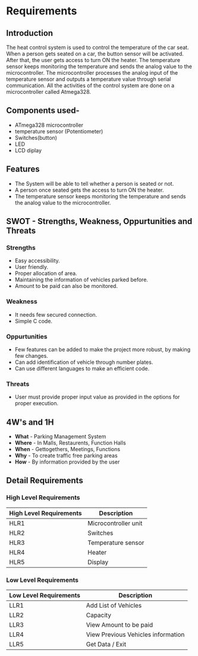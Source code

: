 # Requirements

## Introduction
The heat control system is used to control the temperature of the car seat. When a person gets seated on a car, the button sensor will be activated. After that, the user gets access to turn ON the heater. The temperature sensor keeps monitoring the temperature and sends the analog value to the microcontroller. The microcontroller processes the analog input of the temperature sensor and outputs a temperature value through serial communication. All the activities of the control system are done on a microcontroller called Atmega328.


## Components used-
* ATmega328 microcontroller 
* temperature sensor (Potentiometer)
* Switches(button)
* LED 
* LCD diplay


## Features
* The System will be able to tell whether a person is seated or not.
* A person once seated gets the access to turn ON the heater.
* The temperature sensor keeps monitoring the temperature and sends the analog value to the microcontroller.


## SWOT - Strengths, Weakness, Oppurtunities and Threats
### Strengths
- Easy accessibility.
- User friendly.
- Proper allocation of area.
- Maintaining the information of vehicles parked before.
- Amount to be paid can also be monitored.

### Weakness
- It needs few secured connection.
- Simple C code.

### Oppurtunities
- Few features can be added to make the project more robust, by making few changes.
- Can add identification of vehicle through number plates.
- Can use different languages to make an efficient code.

### Threats
- User must provide proper input value as provided in the options for proper execution.

## 4W's and 1H
* **What** - Parking Management System
* **Where** - In Malls, Restaurents, Function Halls
* **When** - Gettogethers, Meetings, Functions
* **Why** - To create traffic free parking areas
* **How** - By information provided by the user

## Detail Requirements
### High Level Requirements
| High Level Requirements      | Description |
| ----------- | ----------- |
| HLR1 | Microcontroller unit    |
| HLR2 | Switches |
| HLR3 | Temperature sensor |
| HLR4 | Heater |
| HLR5 | Display |

### Low Level Requirements
| Low Level Requirements      | Description |
| ----------- | ----------- |
| LLR1      | Add List of Vehicles     |
| LLR2   | Capacity|
| LLR3   | View Amount to be paid |
| LLR4   |View Previous Vehicles information |
| LLR5   | Get Data / Exit |


